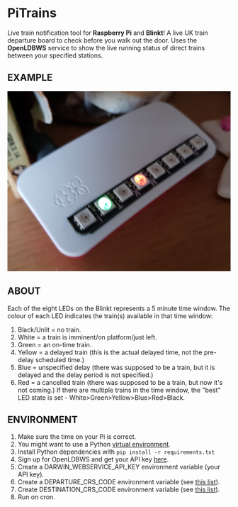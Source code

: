 # PiTrains
Live train notification tool for **Raspberry Pi** and **Blinkt**!
A live UK train departure board to check before you walk out the door.
Uses the **OpenLDBWS** service to show the live running status of direct trains between your specified stations.
## EXAMPLE
![PiTrains in action...](example.jpg)
## ABOUT
Each of the eight LEDs on the Blinkt represents a 5 minute time window. The colour of each LED indicates the train(s) available in that time window:
1. Black/Unlit = no train.
2. White = a train is imminent/on platform/just left.
3. Green = an on-time train.
4. Yellow = a delayed train (this is the actual delayed time, not the pre-delay scheduled time.)
5. Blue = unspecified delay (there was supposed to be a train, but it is delayed and the delay period is not specified.)
6. Red = a cancelled train (there was supposed to be a train, but now it's not coming.)
If there are multiple trains in the time window, the "best" LED state is set - White>Green>Yellow>Blue>Red>Black.
## ENVIRONMENT
1. Make sure the time on your Pi is correct.
2. You might want to use a Python [virtual environment](https://docs.python.org/3/library/venv.html).
3. Install Python dependencies with `pip install -r requirements.txt`
4. Sign up for OpenLDBWS and get your API key [here](http://realtime.nationalrail.co.uk/OpenLDBWSRegistration/).
5. Create a DARWIN_WEBSERVICE_API_KEY environment variable (your API key).
6. Create a DEPARTURE_CRS_CODE environment variable (see [this list](http://www.railwaycodes.org.uk/crs/CRS0.shtm)).
7. Create DESTINATION_CRS_CODE environment variable (see [this list](http://www.railwaycodes.org.uk/crs/CRS0.shtm)).
8. Run on cron.
